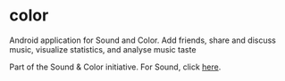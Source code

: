 # color
Android application for Sound and Color. Add friends, share and discuss music, visualize statistics, and analyse music taste

Part of the Sound & Color initiative. For Sound, click [here](https://github.com/mannmann2/sound).
